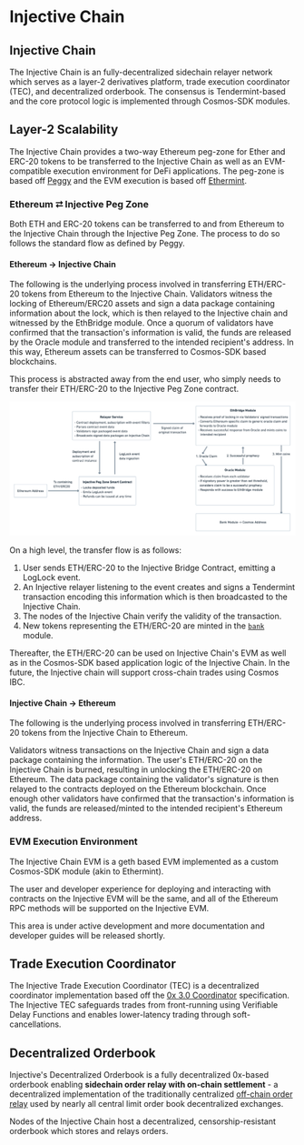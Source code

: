 # Injective Chain

## Injective Chain

The Injective Chain is an fully-decentralized sidechain relayer network which serves as a layer-2 derivatives platform, trade execution coordinator \(TEC\), and decentralized orderbook. The consensus is Tendermint-based and the core protocol logic is implemented through Cosmos-SDK modules.

## Layer-2 Scalability

The Injective Chain provides a two-way Ethereum peg-zone for Ether and ERC-20 tokens to be transferred to the Injective Chain as well as an EVM-compatible execution environment for DeFi applications. The peg-zone is based off [Peggy](https://github.com/cosmos/peggy) and the EVM execution is based off [Ethermint](https://github.com/chainsafe/ethermint).

### Ethereum ⮂ Injective Peg Zone

Both ETH and ERC-20 tokens can be transferred to and from Ethereum to the Injective Chain through the Injective Peg Zone. The process to do so follows the standard flow as defined by Peggy.

#### Ethereum → Injective Chain

The following is the underlying process involved in transferring ETH/ERC-20 tokens from Ethereum to the Injective Chain. Validators witness the locking of Ethereum/ERC20 assets and sign a data package containing information about the lock, which is then relayed to the Injective chain and witnessed by the EthBridge module. Once a quorum of validators have confirmed that the transaction's information is valid, the funds are released by the Oracle module and transferred to the intended recipient's address. In this way, Ethereum assets can be transferred to Cosmos-SDK based blockchains.

This process is abstracted away from the end user, who simply needs to transfer their ETH/ERC-20 to the Injective Peg Zone contract.

![](../.gitbook/assets/inj-peg.png)

On a high level, the transfer flow is as follows:

1. User sends ETH/ERC-20 to the Injective Bridge Contract, emitting a LogLock event. 
2. An Injective relayer listening to the event creates and signs a Tendermint transaction encoding this information which is then broadcasted to the Injective Chain. 
3. The nodes of the Injective Chain verify the validity of the transaction. 
4. New tokens representing the ETH/ERC-20 are minted in the [`bank`](https://docs.cosmos.network/master/modules/bank/) module. 

Thereafter, the ETH/ERC-20 can be used on Injective Chain's EVM as well as in the Cosmos-SDK based application logic of the Injective Chain. In the future, the Injective chain will support cross-chain trades using Cosmos IBC.

#### Injective Chain → Ethereum

The following is the underlying process involved in transferring ETH/ERC-20 tokens from the Injective Chain to Ethereum.

Validators witness transactions on the Injective Chain and sign a data package containing the information. The user's ETH/ERC-20 on the Injective Chain is burned, resulting in unlocking the ETH/ERC-20 on Ethereum. The data package containing the validator's signature is then relayed to the contracts deployed on the Ethereum blockchain. Once enough other validators have confirmed that the transaction's information is valid, the funds are released/minted to the intended recipient's Ethereum address.

### EVM Execution Environment

The Injective Chain EVM is a geth based EVM implemented as a custom Cosmos-SDK module \(akin to Ethermint\).

The user and developer experience for deploying and interacting with contracts on the Injective EVM will be the same, and all of the Ethereum RPC methods will be supported on the Injective EVM.

This area is under active development and more documentation and developer guides will be released shortly.

## Trade Execution Coordinator

The Injective Trade Execution Coordinator \(TEC\) is a decentralized coordinator implementation based off the [0x 3.0 Coordinator](https://github.com/0xProject/0x-protocol-specification/blob/master/v3/coordinator-specification.md) specification. The Injective TEC safeguards trades from front-running using Verifiable Delay Functions and enables lower-latency trading through soft-cancellations.

## Decentralized Orderbook

Injective's Decentralized Orderbook is a fully decentralized 0x-based orderbook enabling **sidechain order relay with on-chain settlement** - a decentralized implementation of the traditionally centralized [off-chain order relay](https://github.com/0xProject/0x-protocol-specification/blob/master/v2/v2-specification.md#architecture) used by nearly all central limit order book decentralized exchanges.

Nodes of the Injective Chain host a decentralized, censorship-resistant orderbook which stores and relays orders.

